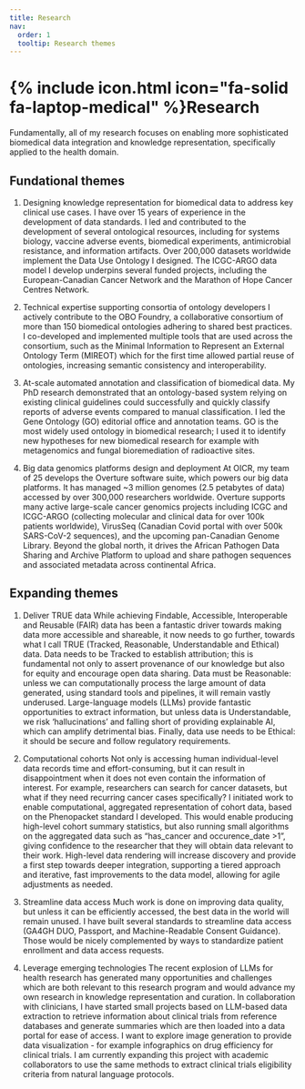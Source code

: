 ```yaml
---
title: Research
nav:
  order: 1
  tooltip: Research themes
---
```


# {% include icon.html icon="fa-solid fa-laptop-medical" %}Research

Fundamentally, all of my research focuses on enabling more sophisticated biomedical data integration and knowledge representation, specifically applied to the health domain.

## Fundational themes
1. Designing knowledge representation for biomedical data to address key clinical use cases.  I have over 15 years of experience in the development of data standards. I led and contributed to the development of several ontological resources, including for systems biology, vaccine adverse events, biomedical experiments, antimicrobial resistance, and information artifacts. Over 200,000 datasets worldwide implement the Data Use Ontology I designed. The ICGC-ARGO data model I develop underpins several funded projects, including the European-Canadian Cancer Network and the Marathon of Hope Cancer Centres Network.

2. Technical expertise supporting consortia of ontology developers I actively contribute to the OBO Foundry, a collaborative consortium of more than 150 biomedical ontologies adhering to shared best practices. I co-developed and implemented multiple tools that are used across the consortium, such as the Minimal Information to Represent an External Ontology Term (MIREOT) which for the first time allowed partial reuse of ontologies, increasing semantic consistency and interoperability.

3. At-scale automated annotation and classification of biomedical data. My PhD research demonstrated that an ontology-based system relying on existing clinical guidelines could successfully and quickly classify reports of adverse events compared to manual classification. I led the Gene Ontology (GO) editorial office and annotation teams. GO is the most widely used ontology in biomedical research; I used it to identify new hypotheses for new biomedical research for example with metagenomics and fungal bioremediation of radioactive sites. 

4. Big data genomics platforms design and deployment  At OICR, my team of 25 develops the Overture software suite, which powers our big data platforms. It has managed ~3 million genomes (2.5 petabytes of data) accessed by over 300,000 researchers worldwide. Overture supports many active large-scale cancer genomics projects including ICGC and ICGC-ARGO (collecting molecular and clinical data for over 100k patients worldwide), VirusSeq (Canadian Covid portal with over 500k SARS-CoV-2 sequences), and the upcoming pan-Canadian Genome Library. Beyond the global north, it drives the African Pathogen Data Sharing and Archive Platform to upload and share pathogen sequences and associated metadata across continental Africa.

## Expanding themes
1. Deliver TRUE data While achieving Findable, Accessible, Interoperable and Reusable (FAIR) data has been a fantastic driver towards making data more accessible and shareable, it now needs to go further, towards what I call TRUE (Tracked, Reasonable, Understandable and Ethical) data. Data needs to be Tracked to establish attribution; this is fundamental not only to assert provenance of our knowledge but also for equity and encourage open data sharing. Data must be Reasonable: unless we can computationally process the large amount of data generated, using standard tools and pipelines, it will remain vastly underused. Large-language models (LLMs) provide fantastic opportunities to extract information, but unless data is Understandable, we risk ‘hallucinations’ and falling short of providing explainable AI, which can amplify detrimental bias. Finally, data use needs to be Ethical: it should be secure and follow regulatory requirements.

2. Computational cohorts Not only is accessing human individual-level data records time and effort-consuming, but it can result in disappointment when it does not even contain the information of interest. For example, researchers can search for cancer datasets, but what if they need recurring cancer cases specifically? I initiated work to enable computational, aggregated representation of cohort data, based on the Phenopacket standard I developed. This would enable producing high-level cohort summary statistics, but also running small algorithms on the aggregated data such as “has_cancer and occurence_date >1”, giving confidence to the researcher that they will obtain data relevant to their work. High-level data rendering will increase discovery and provide a first step towards deeper integration, supporting a tiered approach and iterative, fast improvements to the data model, allowing for agile adjustments as needed.

3. Streamline data access Much work is done on improving data quality, but unless it can be efficiently accessed, the best data in the world will remain unused. I have built several standards to streamline data access (GA4GH DUO, Passport, and Machine-Readable Consent Guidance). Those would be nicely complemented by ways to standardize patient enrollment and data access requests. 

4. Leverage emerging technologies
The recent explosion of LLMs for health research has generated many opportunities and challenges which are both relevant to this research program and would advance my own research in knowledge representation and curation. In collaboration with clinicians, I have started small projects based on LLM-based data extraction to retrieve information about clinical trials from reference databases and generate summaries which are then loaded into a data portal for ease of access. I want to explore image generation to provide data visualization - for example infographics on drug efficiency for clinical trials. I am currently expanding this project with academic collaborators to use the same methods to extract clinical trials eligibility criteria from natural language protocols. 

